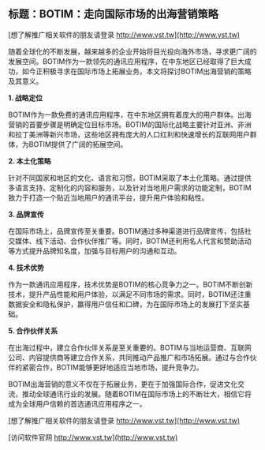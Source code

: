 ## **标题：BOTIM：走向国际市场的出海营销策略**

[想了解推广相关软件的朋友请登录 http://www.vst.tw](http://www.vst.tw)

随着全球化的不断发展，越来越多的企业开始将目光投向海外市场，寻求更广阔的发展空间。BOTIM作为一款领先的通讯应用程序，在中东地区已经取得了巨大成功，如今正积极寻求在国际市场上拓展业务。本文将探讨BOTIM出海营销的策略及其意义。

**1. 战略定位**

BOTIM作为一款免费的通讯应用程序，在中东地区拥有着庞大的用户群体。出海营销的首要步骤是明确定位目标市场。BOTIM的国际化战略主要针对亚洲、非洲和拉丁美洲等新兴市场，这些地区拥有庞大的人口红利和快速增长的互联网用户群体，为BOTIM提供了广阔的拓展空间。

**2. 本土化策略**

针对不同国家和地区的文化、语言和习惯，BOTIM采取了本土化策略。通过提供多语言支持、定制化的内容和服务，以及针对当地用户需求的功能定制，BOTIM致力于打造一个贴近当地用户的通讯平台，提升用户体验和粘性。

**3. 品牌宣传**

在国际市场上，品牌宣传至关重要。BOTIM通过多种渠道进行品牌宣传，包括社交媒体、线下活动、合作伙伴推广等。同时，BOTIM还利用名人代言和赞助活动等方式提升品牌知名度，加强与目标用户的沟通和互动。

**4. 技术优势**

作为一款通讯应用程序，技术优势是BOTIM的核心竞争力之一。BOTIM不断创新技术，提升产品性能和用户体验，以满足不同市场的需求。同时，BOTIM还注重数据安全和隐私保护，赢得用户信任和口碑，为在国际市场上的发展打下坚实基础。

**5. 合作伙伴关系**

在出海过程中，建立合作伙伴关系是至关重要的。BOTIM与当地运营商、互联网公司、内容提供商等建立合作关系，共同推动产品推广和市场拓展。通过与合作伙伴的紧密合作，BOTIM能够更好地适应当地市场，提升竞争力。

BOTIM出海营销的意义不仅在于拓展业务，更在于加强国际合作，促进文化交流，推动全球通讯行业的发展。随着BOTIM在国际市场上的不断壮大，相信它将成为全球用户信赖的首选通讯应用程序之一。

[想了解推广相关软件的朋友请登录 http://www.vst.tw](http://www.vst.tw)


[访问软件官网 http://www.vst.tw](http://www.vst.tw)
